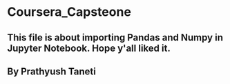 # Coursera_Capsteone

## This file is about importing Pandas and Numpy in Jupyter Notebook. Hope y'all liked it.

## By Prathyush Taneti
